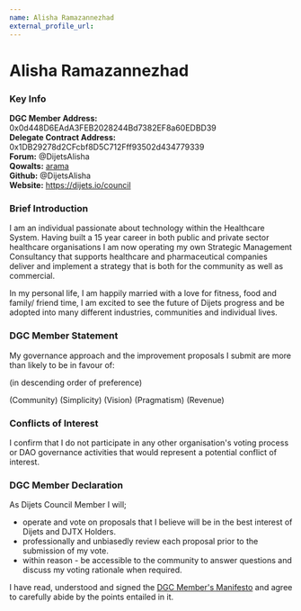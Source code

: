 ```yaml
---
name: Alisha Ramazannezhad
external_profile_url:
---
```


# Alisha Ramazannezhad

### Key Info

**DGC Member Address:** 0x0d448D6EAdA3FEB2028244Bd7382EF8a60EDBD39  
**Delegate Contract Address:** 0x1DB29278d2CFcbf8D5C712Fff93502d434779339  
**Forum:** @DijetsAlisha  
**Qowalts:** [arama](https://redirect.dijets.io/#/@arama:dijets.org)  
**Github:** @DijetsAlisha  
**Website:** https://dijets.io/council  

### Brief Introduction
I am an individual passionate about technology within the Healthcare System. Having built a 15 year career in both public and private sector healthcare organisations I am now operating my own Strategic Management Consultancy that supports healthcare and pharmaceutical companies deliver and implement a strategy that is both for the community as well as commercial. 

In my personal life, I am happily married with a love for fitness, food and family/ friend time, I am excited to see the future of Dijets progress and be adopted into many different industries, communities and individual lives. 

### DGC Member Statement
My governance approach and the improvement proposals I submit are more than likely to be in favour of:

(in descending order of preference)

(Community)
(Simplicity)
(Vision)
(Pragmatism)
(Revenue)

### Conflicts of Interest

I confirm that I do not participate in any other organisation's voting process or DAO governance activities that would represent a potential conflict of interest.

### DGC Member Declaration

As Dijets Council Member I will;

 - operate and vote on proposals that I believe will be in the best interest of Dijets and DJTX Holders.
 - professionally and unbiasedly review each proposal prior to the submission of my vote.
 - within reason - be accessible to the community to answer questions and discuss my voting rationale when required.

I have read, understood and signed the [DGC Member's Manifesto](https://dijets.io/manifesto) and agree to carefully abide by the points entailed in it.
